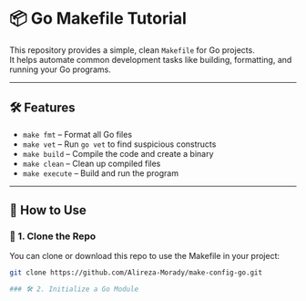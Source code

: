 # 📦 Go Makefile Tutorial

This repository provides a simple, clean `Makefile` for Go projects.  
It helps automate common development tasks like building, formatting, and running your Go programs.

---

## 🛠️ Features

- `make fmt` – Format all Go files
- `make vet` – Run `go vet` to find suspicious constructs
- `make build` – Compile the code and create a binary
- `make clean` – Clean up compiled files
- `make execute` – Build and run the program

---

## 🚀 How to Use

### 🔧 1. Clone the Repo
You can clone or download this repo to use the Makefile in your project:

```bash
git clone https://github.com/Alireza-Morady/make-config-go.git

### 🛠️ 2. Initialize a Go Module
